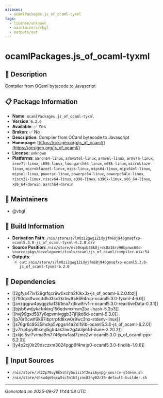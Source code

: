 ```yaml
---
aliases:
  - ocamlPackages.js_of_ocaml-tyxml
tags:
  - license/unknown
  - maintainers/vbgl
  - outputs/out
---
```


# ocamlPackages.js_of_ocaml-tyxml

## 📝 Description

Compiler from OCaml bytecode to Javascript

## 📋 Package Information

- **Name**: `ocamlPackages.js_of_ocaml-tyxml`
- **Version**: `6.2.0`
- **Available**: ✅ Yes
- **Broken**: ✅ No
- **Description**: Compiler from OCaml bytecode to Javascript
- **Homepage**: [https://ocsigen.org/js_of_ocaml/](https://ocsigen.org/js_of_ocaml/)
- **License**: `unknown`
- **Platforms**: `aarch64-linux`, `armv5tel-linux`, `armv6l-linux`, `armv7a-linux`, `armv7l-linux`, `i686-linux`, `loongarch64-linux`, `m68k-linux`, `microblaze-linux`, `microblazeel-linux`, `mips-linux`, `mips64-linux`, `mips64el-linux`, `mipsel-linux`, `powerpc-linux`, `powerpc64-linux`, `powerpc64le-linux`, `riscv32-linux`, `riscv64-linux`, `s390-linux`, `s390x-linux`, `x86_64-linux`, `x86_64-darwin`, `aarch64-darwin`
## 👥 Maintainers

- @vbgl


## 🔧 Build Information

- **Derivation Path**: `/nix/store/s7lm0zi2gwg12idyjfm68j946gmsqfxp-ocaml5.3.0-js_of_ocaml-tyxml-6.2.0.drv`
- **Source Position**: `/nix/store/ns30sqxb36k8jrds8z18rv96bpnwc60d-source/pkgs/development/tools/ocaml/js_of_ocaml/compiler.nix:54`
- **Outputs**:
  - `out`:  `/nix/store/s7lm0zi2gwg12idyjfm68j946gmsqfxp-ocaml5.3.0-js_of_ocaml-tyxml-6.2.0`

## 🔗 Dependencies

- [[2gfys47iv129grfqcr9w0xchh2f0kx3x-js_of_ocaml-6.2.0.tbz]]
- [[7fl0qcdfwccddhd3sx2krbw858664rcp-ocaml5.3.0-tyxml-4.6.0]]
- [[anzqgpw4pyqgzka13k1ma7xdkw8rv1in-ocaml5.3.0-reactiveData-0.3.1]]
- [[bjsb6wdjykafnkixq156qdvmxhsm2bai-bash-5.3p3]]
- [[hvj99gxd587y6qpvmlvggb37jl1jkd6d-ocaml-5.3.0]]
- [[p76r0cwlf6k97ibprrpfd8xw0r8wc3nx-stdenv-linux]]
- [[s76gr6c9535ihckp5vpgsri4a2di19lb-ocaml5.3.0-js_of_ocaml-6.2.0]]
- [[v7frpbpy8hkmji5gb4ak2mr2g4d3jm1d-dune-3.20.2]]
- [[xkjcl5vr7vrma9m7746prw1asl7zmc2w-ocaml5.3.0-js_of_ocaml-ppx-6.2.0]]
- [[y4p2cj0lr29dsczxm3024pgp6f4mrjp0-ocaml5.3.0-findlib-1.9.8]]

## 📁 Input Sources

- `/nix/store/l622p70vy8k5sh7y5wizi5f2mic6ynpg-source-stdenv.sh`
- `/nix/store/shkw4qm9qcw5sc5n1k5jznc83ny02r39-default-builder.sh`

---
*Generated on 2025-09-27 11:44:08 UTC*
